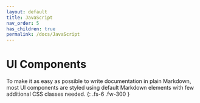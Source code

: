 ```yaml
---
layout: default
title: JavaScript
nav_order: 5
has_children: true
permalink: /docs/JavaScript
---
```


# UI Components

To make it as easy as possible to write documentation in plain Markdown, most UI components are styled using default Markdown elements with few additional CSS classes needed.
{: .fs-6 .fw-300 }
